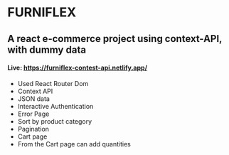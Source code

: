 # FURNIFLEX 
## A react e-commerce project using context-API, with dummy data
#### Live: https://furniflex-contest-api.netlify.app/


- Used React Router Dom
- Context API
- JSON data
- Interactive Authentication
- Error Page
- Sort by product category
- Pagination
- Cart page
- From the Cart page can add quantities 
